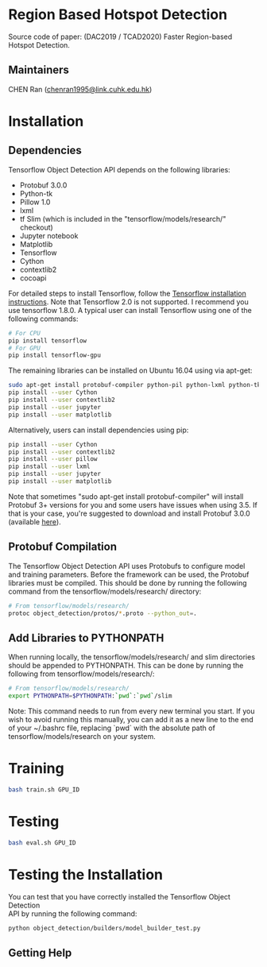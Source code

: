 
# Region Based Hotspot Detection
Source code of paper: (DAC2019 / TCAD2020) Faster Region-based Hotspot Detection.

## Maintainers
CHEN Ran (chenran1995@link.cuhk.edu.hk)

# Installation

## Dependencies

Tensorflow Object Detection API depends on the following libraries:

*   Protobuf 3.0.0
*   Python-tk
*   Pillow 1.0
*   lxml
*   tf Slim (which is included in the "tensorflow/models/research/" checkout)
*   Jupyter notebook
*   Matplotlib
*   Tensorflow
*   Cython
*   contextlib2
*   cocoapi

For detailed steps to install Tensorflow, follow the [Tensorflow installation
instructions](https://www.tensorflow.org/install/).
Note that Tensorflow 2.0 is not supported.
I recommend you use tensorflow 1.8.0.
A typical user can install
Tensorflow using one of the following commands:

``` bash
# For CPU
pip install tensorflow
# For GPU
pip install tensorflow-gpu
```

The remaining libraries can be installed on Ubuntu 16.04 using via apt-get:

``` bash
sudo apt-get install protobuf-compiler python-pil python-lxml python-tk
pip install --user Cython
pip install --user contextlib2
pip install --user jupyter
pip install --user matplotlib
```

Alternatively, users can install dependencies using pip:

``` bash
pip install --user Cython
pip install --user contextlib2
pip install --user pillow
pip install --user lxml
pip install --user jupyter
pip install --user matplotlib
```

Note that sometimes "sudo apt-get install protobuf-compiler" will install
Protobuf 3+ versions for you and some users have issues when using 3.5.
If that is your case, you're suggested to download and install Protobuf 3.0.0
(available [here](https://github.com/google/protobuf/releases/tag/v3.0.0)).

## Protobuf Compilation

The Tensorflow Object Detection API uses Protobufs to configure model and
training parameters. Before the framework can be used, the Protobuf libraries
must be compiled. This should be done by running the following command from
the tensorflow/models/research/ directory:


``` bash
# From tensorflow/models/research/
protoc object_detection/protos/*.proto --python_out=.
```

## Add Libraries to PYTHONPATH

When running locally, the tensorflow/models/research/ and slim directories
should be appended to PYTHONPATH. This can be done by running the following from
tensorflow/models/research/:


``` bash
# From tensorflow/models/research/
export PYTHONPATH=$PYTHONPATH:`pwd`:`pwd`/slim
```

Note: This command needs to run from every new terminal you start. If you wish
to avoid running this manually, you can add it as a new line to the end of your
~/.bashrc file, replacing \`pwd\` with the absolute path of
tensorflow/models/research on your system.

# Training
```bash
bash train.sh GPU_ID
```

# Testing
```bash
bash eval.sh GPU_ID
```

# Testing the Installation

You can test that you have correctly installed the Tensorflow Object Detection\
API by running the following command:

```bash
python object_detection/builders/model_builder_test.py
```

## Getting Help


